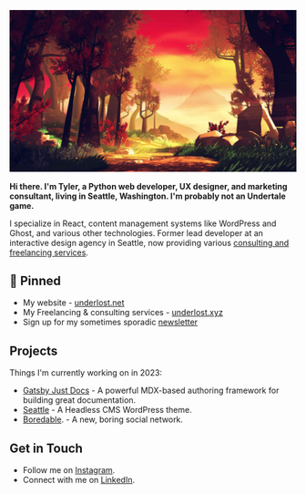 ![Hi there](https://raw.githubusercontent.com/underlost/underlost.net/master/static/images/background.jpg)

**Hi there. I'm Tyler, a Python web developer, UX designer, and marketing consultant, living in Seattle, Washington. I'm probably not an Undertale game.**

I specialize in React, content management systems like WordPress and Ghost, and various other technologies. Former lead developer at an interactive design agency in Seattle, now providing various [consulting and freelancing services](https://underlost.xyz/).

## 📌 Pinned

* My website - [underlost.net](https://underlost.net)
* My Freelancing & consulting services - [underlost.xyz](https://www.underlost.xyz)
* Sign up for my sometimes sporadic [newsletter](https://underlost.net/newsletter/)

## Projects

Things I'm currently working on in 2023:

* [Gatsby Just Docs](https://underlost.net/writing/gatsby-just-docs/) - A powerful MDX-based authoring framework for building great documentation.
* [Seattle](https://github.com/underlost/Seattle) - A Headless CMS WordPress theme.
* [Boredable](https://www.boredable.com). - A new, boring social network.

## Get in Touch

* Follow me on [Instagram](https://instagram.com/underlost).
* Connect with me on [LinkedIn](https://www.linkedin.com/in/underlost).
